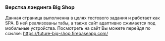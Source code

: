 ### Верстка лэндинга Big Shop
Данная страница выполненна в целях тестового задания и работает как SPA. В ней реализованы табы, а также сайт адаптивно сжимается под мобильные устройства.
Посмотреть на сайт Вы можете перейдя по ссылке: https://future-big-shop.firebaseapp.com/
